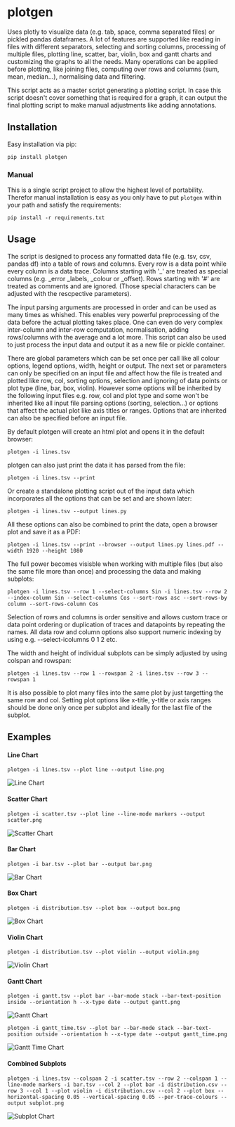 # plotgen

Uses plotly to visualize data (e.g. tab, space, comma separated files) or pickled pandas dataframes. A lot of features are supported like reading in files with different separators, selecting and sorting columns, processing of multiple files, plotting line, scatter, bar, violin, box and gantt charts and customizing the graphs to all the needs. Many operations can be applied before plotting, like joining files, computing over rows and columns (sum, mean, median...), normalising data and filtering.

This script acts as a master script generating a plotting script. In case this script doesn't cover something that is required for a graph, it can output the final plotting script to make manual adjustments like adding annotations.

## Installation

Easy installation via pip:
```
pip install plotgen
```

### Manual

This is a single script project to allow the highest level of portability. Therefor manual installation is easy as you only have to put `plotgen` within your path and satisfy the requirements:
```
pip install -r requirements.txt
```

## Usage

The script is designed to process any formatted data file (e.g. tsv, csv, pandas df) into a table of rows and columns. Every row is a data point while every column is a data trace. Columns starting with '_' are treated as special columns (e.g. _error _labels, _colour or _offset). Rows starting with '#' are treated as comments and are ignored. (Those special characters can be adjusted with the rescpective parameters).

The input parsing arguments are processed in order and can be used as many times as whished. This enables very powerful preprocessing of the data before the actual plotting takes place. One can even do very complex inter-column and inter-row computation, normalisation, adding rows/columns with the average and a lot more. This script can also be used to just process the input data and output it as a new file or pickle container.

There are global parameters which can be set once per call like all colour options, legend options, width, height or output. The next set or parameters can only be specified on an input file and affect how the file is treated and plotted like row, col, sorting options, selection and ignoring of data points or plot type (line, bar, box, violin). However some options will be inherited by the following input files e.g. row, col and plot type and some won't be inherited like all input file parsing options (sorting, selection...) or options that affect the actual plot like axis titles or ranges. Options that are inherited can also be specified before an input file.

By default plotgen will create an html plot and opens it in the default browser:
```
plotgen -i lines.tsv
```

plotgen can also just print the data it has parsed from the file:
```
plotgen -i lines.tsv --print
```

Or create a standalone plotting script out of the input data which incorporates all the options that can be set and are shown later:
```
plotgen -i lines.tsv --output lines.py
```

All these options can also be combined to print the data, open a browser plot and save it as a PDF:
```
plotgen -i lines.tsv --print --browser --output lines.py lines.pdf --width 1920 --height 1080
```


The full power becomes visisble when working with multiple files (but also the same file more than once) and processing the data and making subplots:
```
plotgen -i lines.tsv --row 1 --select-columns Sin -i lines.tsv --row 2 --index-column Sin --select-columns Cos --sort-rows asc --sort-rows-by column --sort-rows-column Cos
```
Selection of rows and columns is order sensitive and allows custom trace or data point ordering or duplication of traces and datapoints by repeating the names. All data row and column options also support numeric indexing by using e.g. --select-icolumns 0 1 2 etc.

The width and height of individual subplots can be simply adjusted by using colspan and rowspan:
```
plotgen -i lines.tsv --row 1 --rowspan 2 -i lines.tsv --row 3 --rowspan 1
```

It is also possible to plot many files into the same plot by just targetting the same row and col. Setting plot options like x-title, y-title or axis ranges should be done only once per subplot and ideally for the last file of the subplot. 

## Examples

#### Line Chart
```
plotgen -i lines.tsv --plot line --output line.png
```
![Line Chart](https://raw.githubusercontent.com/bgottschall/plotgen/main/plots/line.png)
#### Scatter Chart
```
plotgen -i scatter.tsv --plot line --line-mode markers --output scatter.png
```
![Scatter Chart](https://raw.githubusercontent.com/bgottschall/plotgen/main/plots/scatter.png)
#### Bar Chart
```
plotgen -i bar.tsv --plot bar --output bar.png
```
![Bar Chart](https://raw.githubusercontent.com/bgottschall/plotgen/main/plots/bar.png)
#### Box Chart
```
plotgen -i distribution.tsv --plot box --output box.png
```
![Box Chart](https://raw.githubusercontent.com/bgottschall/plotgen/main/plots/box.png)
#### Violin Chart
```
plotgen -i distribution.tsv --plot violin --output violin.png
```
![Violin Chart](https://raw.githubusercontent.com/bgottschall/plotgen/main/plots/violin.png)
#### Gantt Chart
```
plotgen -i gantt.tsv --plot bar --bar-mode stack --bar-text-position inside --orientation h --x-type date --output gantt.png
```
![Gantt Chart](https://raw.githubusercontent.com/bgottschall/plotgen/main/plots/gantt.png)
```
plotgen -i gantt_time.tsv --plot bar --bar-mode stack --bar-text-position outside --orientation h --x-type date --output gantt_time.png
```
![Gantt Time Chart](https://raw.githubusercontent.com/bgottschall/plotgen/main/plots/gantt_time.png)
#### Combined Subplots
```
plotgen -i lines.tsv --colspan 2 -i scatter.tsv --row 2 --colspan 1 --line-mode markers -i bar.tsv --col 2 --plot bar -i distribution.csv --row 3 --col 1 --plot violin -i distribution.csv --col 2 --plot box --horizontal-spacing 0.05 --vertical-spacing 0.05 --per-trace-colours --output subplot.png
```
![Subplot Chart](https://raw.githubusercontent.com/bgottschall/plotgen/main/plots/subplots.png)
